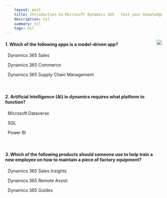 ```yaml
---
    layout: post
    title: Introduction to Microsoft Dynamics 365 - Test your knowledge
    description: nil
    summary: nil
    tags: nil
---
```



 <a target="_blank" href="https://docs.microsoft.com/en-us/learn/modules/introduction-dynamics-365/6-knowledge-check/"><i class="fas fa-external-link-alt"></i> </a>
 <img align="right" src="https://docs.microsoft.com/en-us/learn/achievements/introduction-to-microsoft-dynamics-365.svg">
####  1. Which of the following apps is a model-driven app?


<i class='fas fa-check-square' style='color: Dodgerblue;'></i> &nbsp;&nbsp;Dynamics 365 Sales

<i class='far fa-square'></i> &nbsp;&nbsp;Dynamics 365 Commerce

<i class='far fa-square'></i> &nbsp;&nbsp;Dynamics 365 Supply Chain Management
<br />
<br />
<br />

####  2. Artificial Intelligence (AI) in dynamics requires what platform to function?


<i class='fas fa-check-square' style='color: Dodgerblue;'></i> &nbsp;&nbsp;Microsoft Dataverse

<i class='far fa-square'></i> &nbsp;&nbsp;SQL

<i class='far fa-square'></i> &nbsp;&nbsp;Power BI
<br />
<br />
<br />

####  3. Which of the following products should someone use to help train a new employee on how to maintain a piece of factory equipment?


<i class='far fa-square'></i> &nbsp;&nbsp;Dynamics 365 Sales Insights

<i class='far fa-square'></i> &nbsp;&nbsp;Dynamics 365 Remote Assist

<i class='fas fa-check-square' style='color: Dodgerblue;'></i> &nbsp;&nbsp;Dynamics 365 Guides
<br />
<br />
<br />
